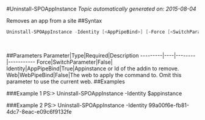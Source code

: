 #Uninstall-SPOAppInstance
*Topic automatically generated on: 2015-08-04*

Removes an app from a site
##Syntax
```powershell
Uninstall-SPOAppInstance -Identity [<AppPipeBind>] [-Force [<SwitchParameter>]] [-Web [<WebPipeBind>]]
```
&nbsp;

##Parameters
Parameter|Type|Required|Description
---------|----|--------|-----------
Force|SwitchParameter|False|
Identity|AppPipeBind|True|Appinstance or Id of the addin to remove.
Web|WebPipeBind|False|The web to apply the command to. Omit this parameter to use the current web.
##Examples

###Example 1
    PS:> Uninstall-SPOAppInstance -Identity $appinstance


###Example 2
    PS:> Uninstall-SPOAppInstance -Identity 99a00f6e-fb81-4dc7-8eac-e09c6f9132fe

